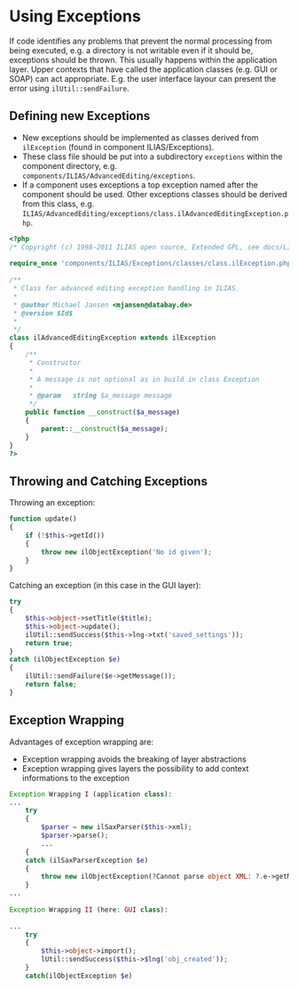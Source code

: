 # Using Exceptions

If code identifies any problems that prevent the normal processing from being executed, e.g. a directory is not writable even if it should be, exceptions should be thrown. This usually happens within the application layer. Upper contexts that have called the application classes (e.g. GUI or SOAP) can act appropriate. E.g. the user interface layour can present the error using `ilUtil::sendFailure`.

## Defining new Exceptions

- New exceptions should be implemented as classes derived from `ilException` (found in component ILIAS/Exceptions).
- These class file should be put into a subdirectory `exceptions` within the component directory, e.g. `components/ILIAS/AdvancedEditing/exceptions`.
- If a component uses exceptions a top exception named after the component should be used. Other exceptions classes should be derived from this class, e.g. `ILIAS/AdvancedEditing/exceptions/class.ilAdvancedEditingException.php`.


```php
<?php
/* Copyright (c) 1998-2011 ILIAS open source, Extended GPL, see docs/LICENSE */
 
require_once 'components/ILIAS/Exceptions/classes/class.ilException.php'; 
 
/** 
 * Class for advanced editing exception handling in ILIAS. 
 * 
 * @author Michael Jansen <mjansen@databay.de>
 * @version $Id$ 
 * 
 */
class ilAdvancedEditingException extends ilException
{
    /** 
     * Constructor
     * 
     * A message is not optional as in build in class Exception
     * 
     * @param   string $a_message message
     */
    public function __construct($a_message)
    {
        parent::__construct($a_message);
    }
}
?>
```


## Throwing and Catching Exceptions
Throwing an exception:

```php
function update()
{
    if (!$this->getId())
    {
        throw new ilObjectException('No id given');
    }
}
```

Catching an exception (in this case in the GUI layer):

```php
try
{
    $this->object->setTitle($title);
    $this->object->update();
    ilUtil::sendSuccess($this->lng->txt('saved_settings'));
    return true;
}
catch (ilObjectException $e)
{
    ilUtil::sendFailure($e->getMessage());
    return false;
}
```


## Exception Wrapping
Advantages of exception wrapping are:

- Exception wrapping avoids the breaking of layer abstractions
- Exception wrapping gives layers the possibility to add context informations to the exception

```php
Exception Wrapping I (application class):
...
    try 
    {
        $parser = new ilSaxParser($this->xml);
        $parser->parse();
        ...
    {
    catch (ilSaxParserException $e)
    {
        throw new ilObjectException(?Cannot parse object XML: ?.e->getMessage());
    }
...
 
Exception Wrapping II (here: GUI class):
 
...
    try 
    {
        $this->object->import();
        lUtil::sendSuccess($this->$lng('obj_created'));
    }
    catch(ilObjectException $e)
```
